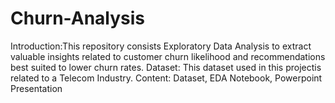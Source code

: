 # Churn-Analysis
Introduction:This repository consists Exploratory Data Analysis to extract valuable insights related to customer churn likelihood and recommendations best suited to lower churn rates.
Dataset: This dataset used in this projectis related to a Telecom Industry.
Content: Dataset, EDA Notebook, Powerpoint Presentation
